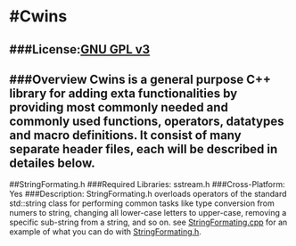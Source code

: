 #Cwins
===
###License:[GNU GPL v3](LICENSE)
---
###Overview
Cwins is a general purpose C++ library for adding exta functionalities by providing most commonly needed and commonly used functions, operators, datatypes and macro definitions. It consist of many separate header files, each will be described in detailes below.
---
##StringFormating.h
###Required Libraries: sstream.h
###Cross-Platform: Yes
###Description:
StringFormating.h overloads operators of the standard std::string class for performing common tasks like type conversion from numers to string, changing all lower-case letters to upper-case, removing a specific sub-string from a string, and so on.
see [StringFormating.cpp](StringFormating.cpp) for an example of what you can do with [StringFormating.h](https://raw.githubusercontent.com/meena-hanna/Cwins/master/StringFormating.h).
